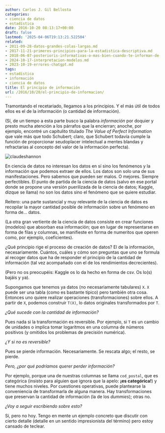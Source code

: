 ```yaml
---
author: Carlos J. Gil Bellosta
categories:
- ciencia de datos
- estadística
date: 2016-10-20 08:13:17+00:00
draft: false
lastmod: '2025-04-06T19:13:21.522504'
related:
- 2011-09-28-datos-grandes-colas-largas.md
- 2017-11-21-primeros-principios-para-la-estadistica-descriptiva.md
- 2018-06-07-posterioris-informativas-o-mas-bien-cuando-te-informan-de-cual-es-la-posteriori.md
- 2024-10-17-interpretacion-modelos.md
- 2023-10-19-errores-chatgpt.md
tags:
- estadística
- información
- ciencia de datos
title: El principio de información
url: /2016/10/20/el-principio-de-informacion/
---
```


Tramontando el recetariado, llegamos a los principios. Y el más útil de todos ellos es el de la información (o cantidad de información).

(Sí, de un tiempo a esta parte busco la palabra _información_ por doquier y presto mucha atención a los párrafos que la encierran; anoche, por ejemplo, encontré un capitulito titulado _The Value of Perfect Information_ que vale más que todo Schubert; claro, que Schubert todavía cumple la función de proporcionar seudoplacer intelectual a mentes blandas y refractarias al concepto del valor de la información perfecta).

![claudeshannon](/wp-uploads/2016/10/claudeshannon.jpg)

En ciencia de datos no interesan los datos en sí sino los fenómenos y la información que podemos extraer de ellos. Los datos son solo una de sus manifestaciones. Pero sabemos que pueden ser malos. O mejores. Siempre perfectibles. El punto de partida de la ciencia de datos (salvo en ese portal donde se propone una versión puerilizada de la ciencia de datos; Kaggle, dizque se llama) no son los datos sino el fenómeno que se quiere estudiar.

Reitero: una parte sustancial y muy relevante de la ciencia de datos es recopilar la mayor cantidad posible de información sobre un fenómeno en forma de... datos.

(La otra gran vertiente de la ciencia de datos consiste en crear funciones (modelos) que absorban esa información; que en lugar de representarse en forma de filas y columnas, se manifieste en forma de numeritos que operen como, por ejemplo, coeficientes).

¿Qué principio rige el proceso de creación de datos? El de la información, necesariamente. Cuántos, cuáles y cómo son preguntas que uno se formula al recoger datos que ha de responder el principio de la cantidad de información (tal vez acompañado con el de los rendimientos decrecientes).

(Pero no os preocupéis: Kaggle os lo da hecho en forma de csv. Os lo(s) bajáis y ya).

Supongamos que tenemos ya datos (no necesariamente tabulares) `X`. `X` puede ser una tabla (como es bastante típico) pero también otra cosa. Entonces uno quiere realizar operaciones (transformaciones) sobre ellos. A partir de `X`, podemos construir `T(X)`, lo datos originales transformados por `T`.

_¿Qué sucede con la cantidad de información?_

Pues nada si la transformación es reversible. Por ejemplo, si `T` es un cambio de unidades o implica tomar logaritmos en una columna de números positivos (y omitidos los problemas de precisión numérica).

_¿Y si no es reversible?_

Pues se pierde información. Necesariamente. Se rescata algo; el resto, se pierde.

_Pero, ¿por qué podríamos querer perder información?_

Por ejemplo, porque una de nuestras columnas se llama `cod_postal`, que es categórica (insisto para alguien que ignora que la apelo: **¡es categórica!**) y tiene muchos niveles. Por cuestiones operativas, puede plantearse la conveniencia de transformarla de alguna manera. Hay transformaciones que preservan la cantidad de información (la de los _dummies_); otras no.

_¿Voy a seguir escribiendo sobre esto?_

Sí, pero no hoy. Tengo en mente un ejemplo concreto que discutir con cierto detalle (detalle en un sentido impresionista del término) pero estoy cansado de teclear.
